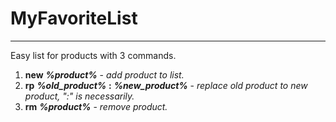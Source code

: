 # MyFavoriteList
---------------------------------------
Easy list for products with 3 commands.
1) **new** ***%product%*** - *add product to list.*
2) **rp** ***%old_product%*** **:** ***%new_product%*** - *replace old product to new product, ":" is necessarily.*
3) **rm** ***%product%*** - *remove product.*
